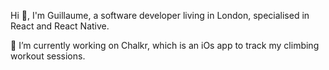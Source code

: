 Hi 👋, I'm Guillaume, a software developer living in London, specialised in React and React Native.

🔭 I’m currently working on Chalkr, which is an iOs app to track my climbing workout sessions.


